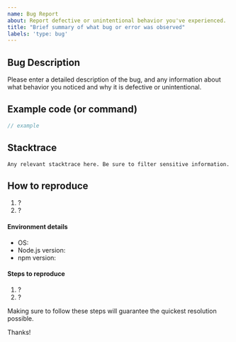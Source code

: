 ```yaml
---
name: Bug Report
about: Report defective or unintentional behavior you've experienced.
title: "Brief summary of what bug or error was observed"
labels: 'type: bug'
---
```


<!--

Thanks for stopping by to let us know something could be better!

**PLEASE READ**: If you have a support contract with Google, please create an
issue in the [support console](https://cloud.google.com/support/) instead of
filing on GitHub. This will ensure a timely response.

Please run down the following list and make sure you've tried the usual "quick fixes":

  - Search the issues already opened: https://github.com/GoogleCloudPlatform/cloud-sql-nodejs-connector/issues
  - Check for answers on StackOverflow: https://stackoverflow.com/questions/tagged/google-cloud-sql

If you are still having issues, please include as much information as possible:

-->

## Bug Description

Please enter a detailed description of the bug, and any information about what
behavior you noticed and why it is defective or unintentional.

## Example code (or command)

```js
// example
```

## Stacktrace

```
Any relevant stacktrace here. Be sure to filter sensitive information.
```

## How to reproduce

  1. ?
  2. ?

#### Environment details

  - OS:
  - Node.js version:
  - npm version:

#### Steps to reproduce

  1. ?
  2. ?

Making sure to follow these steps will guarantee the quickest resolution possible.

Thanks!
